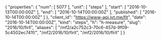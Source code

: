 {
  "properties": {
    "num": [
      5077
    ],
    "unit": [
      "steps"
    ],
    "start": [
      "2016-10-13T00:00:00Z"
    ],
    "end": [
      "2016-10-14T00:00:00Z"
    ],
    "published": [
      "2016-10-14T00:00:00Z"
    ]
  },
  "client_id": "https://www-api.jvt.me/fit",
  "date": "2016-10-14T00:00:00Z",
  "kind": "steps",
  "h": "h-measure",
  "slug": "2016/10/firll",
  "aliases": [
    "/mf2/a2c752c3-70c6-457d-9f09-5c4502ec741f/",
    "/mf2/2016/10/firll",
    "/mf2/2016/10/fIrll"
  ]
}
